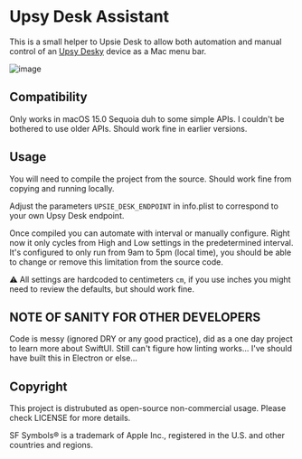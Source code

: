 # Upsy Desk Assistant

This is a small helper to Upsie Desk to allow both automation and manual control of an [Upsy Desky](https://github.com/tjhorner/upsy-desky) device as a Mac menu bar.

![image](https://github.com/user-attachments/assets/3a2f2ff3-e1f1-47a2-bb61-be2fc857c64e)

## Compatibility

Only works in macOS 15.0 Sequoia duh to some simple APIs. I couldn't be bothered to use older APIs. Should work fine in earlier versions.

## Usage

You will need to compile the project from the source. Should work fine from copying and running locally.

Adjust the parameters `UPSIE_DESK_ENDPOINT` in info.plist to correspond to your own Upsy Desk endpoint.

Once compiled you can automate with interval or manually configure. Right now it only cycles from High and Low settings in the predetermined interval. It's configured to only run from 9am to 5pm (local time), you should be able to change or remove this limitation from the source code.

⚠️ All settings are hardcoded to centimeters `cm`, if you use inches you might need to review the defaults, but should work fine.

## NOTE OF SANITY FOR OTHER DEVELOPERS

Code is messy (ignored DRY or any good practice), did as a one day project to learn more about SwiftUI. Still can't figure how linting works... I've should have built this in Electron or else...

## Copyright

This project is distrubuted as open-source non-commercial usage. Please check LICENSE for more details.

SF Symbols® is a trademark of Apple Inc., registered in the U.S. and other countries and regions.
